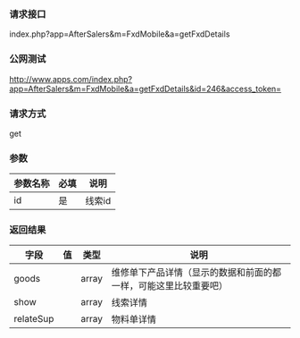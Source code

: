 ### **请求接口**
index.php?app=AfterSalers&m=FxdMobile&a=getFxdDetails



### **公网测试**
http://www.apps.com/index.php?app=AfterSalers&m=FxdMobile&a=getFxdDetails&id=246&access_token=

### **请求方式**
get


### **参数**
| 参数名称  |必填|     说明      |
|------|-----|------|
| id| 是 |   线索id|

### **返回结果**
|字段        |值          |类型    |说明        |
| ---------  |--------    |-------- |--------  |
| goods|  | array  |维修单下产品详情（显示的数据和前面的都一样，可能这里比较重要吧）|
| show|  | array  |线索详情|
| relateSup|  | array  |物料单详情|